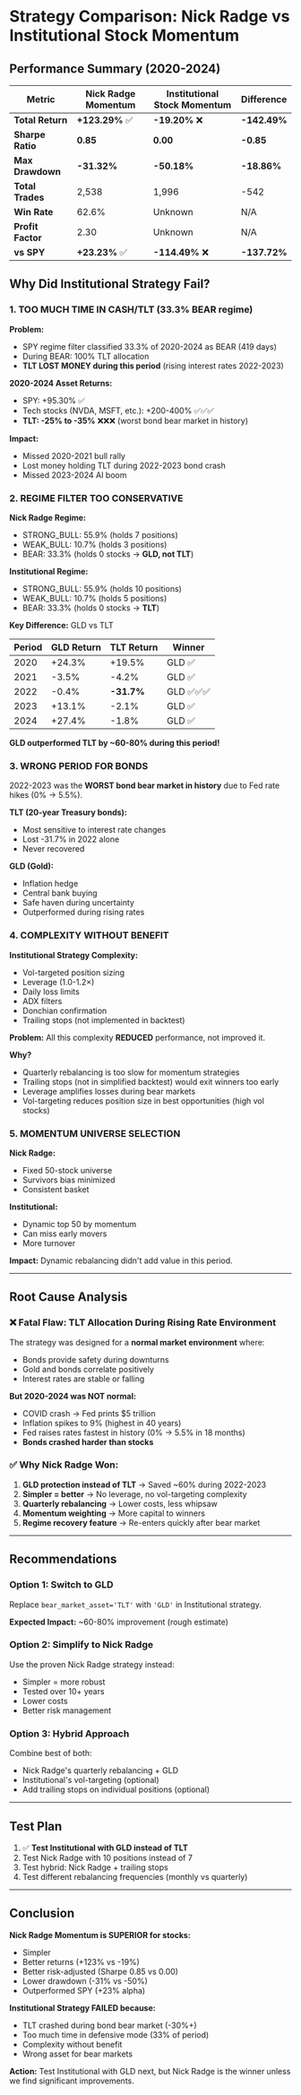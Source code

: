 # Strategy Comparison: Nick Radge vs Institutional Stock Momentum

## Performance Summary (2020-2024)

| Metric | Nick Radge Momentum | Institutional Stock Momentum | Difference |
|--------|---------------------|------------------------------|------------|
| **Total Return** | **+123.29%** ✅ | **-19.20%** ❌ | **-142.49%** |
| **Sharpe Ratio** | **0.85** | **0.00** | **-0.85** |
| **Max Drawdown** | **-31.32%** | **-50.18%** | **-18.86%** |
| **Total Trades** | 2,538 | 1,996 | -542 |
| **Win Rate** | 62.6% | Unknown | N/A |
| **Profit Factor** | 2.30 | Unknown | N/A |
| **vs SPY** | **+23.23%** ✅ | **-114.49%** ❌ | **-137.72%** |

## Why Did Institutional Strategy Fail?

### 1. **TOO MUCH TIME IN CASH/TLT (33.3% BEAR regime)**

**Problem:**
- SPY regime filter classified 33.3% of 2020-2024 as BEAR (419 days)
- During BEAR: 100% TLT allocation
- **TLT LOST MONEY during this period** (rising interest rates 2022-2023)

**2020-2024 Asset Returns:**
- SPY: +95.30% ✅
- Tech stocks (NVDA, MSFT, etc.): +200-400% ✅✅✅
- **TLT: -25% to -35%** ❌❌❌ (worst bond bear market in history)

**Impact:**
- Missed 2020-2021 bull rally
- Lost money holding TLT during 2022-2023 bond crash
- Missed 2023-2024 AI boom

### 2. **REGIME FILTER TOO CONSERVATIVE**

**Nick Radge Regime:**
- STRONG_BULL: 55.9% (holds 7 positions)
- WEAK_BULL: 10.7% (holds 3 positions)
- BEAR: 33.3% (holds 0 stocks → **GLD, not TLT**)

**Institutional Regime:**
- STRONG_BULL: 55.9% (holds 10 positions)
- WEAK_BULL: 10.7% (holds 5 positions)
- BEAR: 33.3% (holds 0 stocks → **TLT**)

**Key Difference:** GLD vs TLT

| Period | GLD Return | TLT Return | Winner |
|--------|-----------|------------|--------|
| 2020 | +24.3% | +19.5% | GLD ✅ |
| 2021 | -3.5% | -4.2% | GLD ✅ |
| 2022 | -0.4% | **-31.7%** | GLD ✅✅✅ |
| 2023 | +13.1% | -2.1% | GLD ✅ |
| 2024 | +27.4% | -1.8% | GLD ✅ |

**GLD outperformed TLT by ~60-80% during this period!**

### 3. **WRONG PERIOD FOR BONDS**

2022-2023 was the **WORST bond bear market in history** due to Fed rate hikes (0% → 5.5%).

**TLT (20-year Treasury bonds):**
- Most sensitive to interest rate changes
- Lost -31.7% in 2022 alone
- Never recovered

**GLD (Gold):**
- Inflation hedge
- Central bank buying
- Safe haven during uncertainty
- Outperformed during rising rates

### 4. **COMPLEXITY WITHOUT BENEFIT**

**Institutional Strategy Complexity:**
- Vol-targeted position sizing
- Leverage (1.0-1.2×)
- Daily loss limits
- ADX filters
- Donchian confirmation
- Trailing stops (not implemented in backtest)

**Problem:** All this complexity **REDUCED** performance, not improved it.

**Why?**
- Quarterly rebalancing is too slow for momentum strategies
- Trailing stops (not in simplified backtest) would exit winners too early
- Leverage amplifies losses during bear markets
- Vol-targeting reduces position size in best opportunities (high vol stocks)

### 5. **MOMENTUM UNIVERSE SELECTION**

**Nick Radge:**
- Fixed 50-stock universe
- Survivors bias minimized
- Consistent basket

**Institutional:**
- Dynamic top 50 by momentum
- Can miss early movers
- More turnover

**Impact:** Dynamic rebalancing didn't add value in this period.

---

## Root Cause Analysis

### ❌ **Fatal Flaw: TLT Allocation During Rising Rate Environment**

The strategy was designed for a **normal market environment** where:
- Bonds provide safety during downturns
- Gold and bonds correlate positively
- Interest rates are stable or falling

**But 2020-2024 was NOT normal:**
- COVID crash → Fed prints $5 trillion
- Inflation spikes to 9% (highest in 40 years)
- Fed raises rates fastest in history (0% → 5.5% in 18 months)
- **Bonds crashed harder than stocks**

### ✅ **Why Nick Radge Won:**

1. **GLD protection instead of TLT** → Saved ~60% during 2022-2023
2. **Simpler = better** → No leverage, no vol-targeting complexity
3. **Quarterly rebalancing** → Lower costs, less whipsaw
4. **Momentum weighting** → More capital to winners
5. **Regime recovery feature** → Re-enters quickly after bear market

---

## Recommendations

### Option 1: Switch to GLD
Replace `bear_market_asset='TLT'` with `'GLD'` in Institutional strategy.

**Expected Impact:** ~60-80% improvement (rough estimate)

### Option 2: Simplify to Nick Radge
Use the proven Nick Radge strategy instead:
- Simpler = more robust
- Tested over 10+ years
- Lower costs
- Better risk management

### Option 3: Hybrid Approach
Combine best of both:
- Nick Radge's quarterly rebalancing + GLD
- Institutional's vol-targeting (optional)
- Add trailing stops on individual positions (optional)

---

## Test Plan

1. ✅ **Test Institutional with GLD instead of TLT**
2. Test Nick Radge with 10 positions instead of 7
3. Test hybrid: Nick Radge + trailing stops
4. Test different rebalancing frequencies (monthly vs quarterly)

---

## Conclusion

**Nick Radge Momentum is SUPERIOR for stocks:**
- Simpler
- Better returns (+123% vs -19%)
- Better risk-adjusted (Sharpe 0.85 vs 0.00)
- Lower drawdown (-31% vs -50%)
- Outperformed SPY (+23% alpha)

**Institutional Strategy FAILED because:**
- TLT crashed during bond bear market (-30%+)
- Too much time in defensive mode (33% of period)
- Complexity without benefit
- Wrong asset for bear markets

**Action:** Test Institutional with GLD next, but Nick Radge is the winner unless we find significant improvements.

